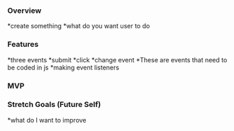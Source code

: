 ### Overview
*create something
*what do you want user to do


### Features
*three events
*submit
*click
*change event
*These are events that need to be coded in js
*making event listeners


### MVP

### Stretch Goals (Future Self)
*what do I want to improve